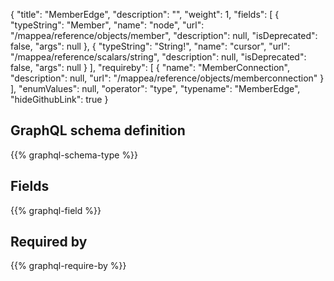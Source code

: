 {
  "title": "MemberEdge",
  "description": "",
  "weight": 1,
  "fields": [
    {
      "typeString": "Member",
      "name": "node",
      "url": "/mappea/reference/objects/member",
      "description": null,
      "isDeprecated": false,
      "args": null
    },
    {
      "typeString": "String!",
      "name": "cursor",
      "url": "/mappea/reference/scalars/string",
      "description": null,
      "isDeprecated": false,
      "args": null
    }
  ],
  "requireby": [
    {
      "name": "MemberConnection",
      "description": null,
      "url": "/mappea/reference/objects/memberconnection"
    }
  ],
  "enumValues": null,
  "operator": "type",
  "typename": "MemberEdge",
  "hideGithubLink": true
}
## GraphQL schema definition

{{% graphql-schema-type %}}

## Fields

{{% graphql-field %}}

## Required by

{{% graphql-require-by %}}
